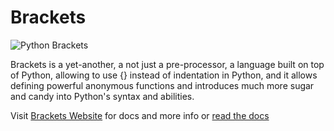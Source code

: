 
# Brackets

![](https://github.com/pooya-eghbali/brackets/raw/master/logo.png "Python Brackets")

Brackets is a yet-another, a not just a pre-processor, a language built on top of Python, allowing to use {} instead of indentation in Python, and it allows defining powerful anonymous functions and introduces much more sugar and candy into Python's syntax and abilities.

Visit [Brackets Website](http://python-brackets.org) for docs and more info or
[read the docs](http://docs.python-brackets.org)
